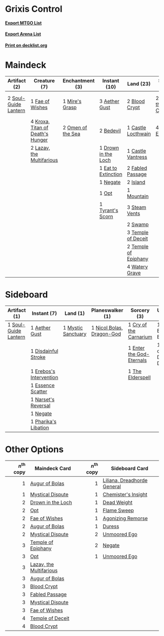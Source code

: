 # Grixis Control

#### [Export MTGO List](../collection/Grixis%20Control/Grixis%20Control.txt)
#### [Export Arena List](../collection/Grixis%20Control/Grixis%20Control_arena.txt)
#### [Print on decklist.org](http://decklist.org/?deckmain=3%09Aether%20Gust%0A2%09Bedevil%0A2%09Blood%20Crypt%0A1%09Castle%20Locthwain%0A1%09Castle%20Vantress%0A2%09Cry%20of%20the%20Carnarium%0A2%09Discovery%20/%20Dispersal%0A1%09Drown%20in%20the%20Loch%0A1%09Eat%20to%20Extinction%0A1%09Extinction%20Event%0A2%09Fabled%20Passage%0A1%09Fae%20of%20Wishes%0A2%09Heartless%20Act%0A2%09Island%0A4%09Kroxa,%20Titan%20of%20Death's%20Hunger%0A2%09Lazav,%20the%20Multifarious%0A1%09Mire's%20Grasp%0A1%09Mountain%0A1%09Negate%0A4%09Neutralize%0A2%09Omen%20of%20the%20Sea%0A1%09Opt%0A2%09Soul-Guide%20Lantern%0A3%09Steam%20Vents%0A2%09Swamp%0A3%09Temple%20of%20Deceit%0A2%09Temple%20of%20Epiphany%0A4%09Thought%20Erasure%0A1%09Tyrant's%20Scorn%0A4%09Watery%20Grave&deckside=1%09Aether%20Gust%0A1%09Cry%20of%20the%20Carnarium%0A1%09Disdainful%20Stroke%0A1%09Enter%20the%20God-Eternals%0A1%09Erebos's%20Intervention%0A1%09Essence%20Scatter%0A1%09Extinction%20Event%0A1%09Lurrus%20of%20the%20Dream-Den%0A1%09Mystic%20Sanctuary%0A1%09Narset's%20Reversal%0A1%09Negate%0A1%09Nicol%20Bolas,%20Dragon-God%0A1%09Pharika's%20Libation%0A1%09Soul-Guide%20Lantern%0A1%09The%20Elderspell)
# Maindeck

|                                         Artifact (2)                                          |                                               Creature (7)                                                |                                      Enchantment (3)                                       |                                         Instant (10)                                         |                                           Land (23)                                           |                                           Sorcery (6)                                           |      Unknown (9)      |
|-----------------------------------------------------------------------------------------------|-----------------------------------------------------------------------------------------------------------|--------------------------------------------------------------------------------------------|----------------------------------------------------------------------------------------------|-----------------------------------------------------------------------------------------------|-------------------------------------------------------------------------------------------------|-----------------------|
|2 [Soul-Guide Lantern](http://gatherer.wizards.com/Pages/Card/Details.aspx?multiverseid=476488)|1 [Fae of Wishes](http://gatherer.wizards.com/Pages/Card/Details.aspx?multiverseid=473006)                 |1 [Mire's Grasp](http://gatherer.wizards.com/Pages/Card/Details.aspx?multiverseid=476357)   |3 [Aether Gust](http://gatherer.wizards.com/Pages/Card/Details.aspx?multiverseid=466796)      |2 [Blood Crypt](http://gatherer.wizards.com/Pages/Card/Details.aspx?multiverseid=97102)        |2 [Cry of the Carnarium](http://gatherer.wizards.com/Pages/Card/Details.aspx?multiverseid=457214)|2 Discovery / Dispersal|
|                                                                                               |4 [Kroxa, Titan of Death's Hunger](http://gatherer.wizards.com/Pages/Card/Details.aspx?multiverseid=476472)|2 [Omen of the Sea](http://gatherer.wizards.com/Pages/Card/Details.aspx?multiverseid=476309)|2 [Bedevil](http://gatherer.wizards.com/Pages/Card/Details.aspx?multiverseid=457301)          |1 [Castle Locthwain](http://gatherer.wizards.com/Pages/Card/Details.aspx?multiverseid=473203)  |4 [Thought Erasure](http://gatherer.wizards.com/Pages/Card/Details.aspx?multiverseid=452956)     |1 Extinction Event     |
|                                                                                               |2 [Lazav, the Multifarious](http://gatherer.wizards.com/Pages/Card/Details.aspx?multiverseid=452934)       |                                                                                            |1 [Drown in the Loch](http://gatherer.wizards.com/Pages/Card/Details.aspx?multiverseid=473150)|1 [Castle Vantress](http://gatherer.wizards.com/Pages/Card/Details.aspx?multiverseid=473204)   |                                                                                                 |2 Heartless Act        |
|                                                                                               |                                                                                                           |                                                                                            |1 [Eat to Extinction](http://gatherer.wizards.com/Pages/Card/Details.aspx?multiverseid=476341)|2 [Fabled Passage](http://gatherer.wizards.com/Pages/Card/Details.aspx?multiverseid=473206)    |                                                                                                 |4 Neutralize           |
|                                                                                               |                                                                                                           |                                                                                            |1 [Negate](http://gatherer.wizards.com/Pages/Card/Details.aspx?multiverseid=423707)           |2 [Island](http://gatherer.wizards.com/Pages/Card/Details.aspx?multiverseid=439857)            |                                                                                                 |                       |
|                                                                                               |                                                                                                           |                                                                                            |1 [Opt](http://gatherer.wizards.com/Pages/Card/Details.aspx?multiverseid=442948)              |1 [Mountain](http://gatherer.wizards.com/Pages/Card/Details.aspx?multiverseid=439859)          |                                                                                                 |                       |
|                                                                                               |                                                                                                           |                                                                                            |1 [Tyrant's Scorn](http://gatherer.wizards.com/Pages/Card/Details.aspx?multiverseid=461152)   |3 [Steam Vents](http://gatherer.wizards.com/Pages/Card/Details.aspx?multiverseid=405109)       |                                                                                                 |                       |
|                                                                                               |                                                                                                           |                                                                                            |                                                                                              |2 [Swamp](http://gatherer.wizards.com/Pages/Card/Details.aspx?multiverseid=439858)             |                                                                                                 |                       |
|                                                                                               |                                                                                                           |                                                                                            |                                                                                              |3 [Temple of Deceit](http://gatherer.wizards.com/Pages/Card/Details.aspx?multiverseid=373734)  |                                                                                                 |                       |
|                                                                                               |                                                                                                           |                                                                                            |                                                                                              |2 [Temple of Epiphany](http://gatherer.wizards.com/Pages/Card/Details.aspx?multiverseid=442808)|                                                                                                 |                       |
|                                                                                               |                                                                                                           |                                                                                            |                                                                                              |4 [Watery Grave](http://gatherer.wizards.com/Pages/Card/Details.aspx?multiverseid=405114)      |                                                                                                 |                       |


# Sideboard

|                                         Artifact (1)                                          |                                           Instant (7)                                            |                                          Land (1)                                           |                                          Planeswalker (1)                                          |                                            Sorcery (3)                                            |       Unknown (2)       |
|-----------------------------------------------------------------------------------------------|--------------------------------------------------------------------------------------------------|---------------------------------------------------------------------------------------------|----------------------------------------------------------------------------------------------------|---------------------------------------------------------------------------------------------------|-------------------------|
|1 [Soul-Guide Lantern](http://gatherer.wizards.com/Pages/Card/Details.aspx?multiverseid=476488)|1 [Aether Gust](http://gatherer.wizards.com/Pages/Card/Details.aspx?multiverseid=466796)          |1 [Mystic Sanctuary](http://gatherer.wizards.com/Pages/Card/Details.aspx?multiverseid=473209)|1 [Nicol Bolas, Dragon-God](http://gatherer.wizards.com/Pages/Card/Details.aspx?multiverseid=463947)|1 [Cry of the Carnarium](http://gatherer.wizards.com/Pages/Card/Details.aspx?multiverseid=457214)  |1 Extinction Event       |
|                                                                                               |1 [Disdainful Stroke](http://gatherer.wizards.com/Pages/Card/Details.aspx?multiverseid=420705)    |                                                                                             |                                                                                                    |1 [Enter the God-Eternals](http://gatherer.wizards.com/Pages/Card/Details.aspx?multiverseid=461123)|1 Lurrus of the Dream-Den|
|                                                                                               |1 [Erebos's Intervention](http://gatherer.wizards.com/Pages/Card/Details.aspx?multiverseid=476345)|                                                                                             |                                                                                                    |1 [The Elderspell](http://gatherer.wizards.com/Pages/Card/Details.aspx?multiverseid=461016)        |                         |
|                                                                                               |1 [Essence Scatter](http://gatherer.wizards.com/Pages/Card/Details.aspx?multiverseid=426754)      |                                                                                             |                                                                                                    |                                                                                                   |                         |
|                                                                                               |1 [Narset's Reversal](http://gatherer.wizards.com/Pages/Card/Details.aspx?multiverseid=460989)    |                                                                                             |                                                                                                    |                                                                                                   |                         |
|                                                                                               |1 [Negate](http://gatherer.wizards.com/Pages/Card/Details.aspx?multiverseid=423707)               |                                                                                             |                                                                                                    |                                                                                                   |                         |
|                                                                                               |1 [Pharika's Libation](http://gatherer.wizards.com/Pages/Card/Details.aspx?multiverseid=476362)   |                                                                                             |                                                                                                    |                                                                                                   |                         |


# Other Options

|*n*<sup>th</sup> copy|                                          Maindeck Card                                           |*n*<sup>th</sup> copy|                                            Sideboard Card                                            |
|--------------------:|--------------------------------------------------------------------------------------------------|--------------------:|------------------------------------------------------------------------------------------------------|
|                    1|[Augur of Bolas](http://gatherer.wizards.com/Pages/Card/Details.aspx?multiverseid=376251)         |                    1|[Liliana, Dreadhorde General](http://gatherer.wizards.com/Pages/Card/Details.aspx?multiverseid=461024)|
|                    1|[Mystical Dispute](http://gatherer.wizards.com/Pages/Card/Details.aspx?multiverseid=473020)       |                    1|[Chemister's Insight](http://gatherer.wizards.com/Pages/Card/Details.aspx?multiverseid=452782)        |
|                    2|[Drown in the Loch](http://gatherer.wizards.com/Pages/Card/Details.aspx?multiverseid=473150)      |                    1|[Dead Weight](http://gatherer.wizards.com/Pages/Card/Details.aspx?multiverseid=452817)                |
|                    2|[Opt](http://gatherer.wizards.com/Pages/Card/Details.aspx?multiverseid=442948)                    |                    1|[Flame Sweep](http://gatherer.wizards.com/Pages/Card/Details.aspx?multiverseid=466893)                |
|                    2|[Fae of Wishes](http://gatherer.wizards.com/Pages/Card/Details.aspx?multiverseid=473006)          |                    1|[Agonizing Remorse](http://gatherer.wizards.com/Pages/Card/Details.aspx?multiverseid=476334)          |
|                    2|[Augur of Bolas](http://gatherer.wizards.com/Pages/Card/Details.aspx?multiverseid=376251)         |                    1|[Duress](http://gatherer.wizards.com/Pages/Card/Details.aspx?multiverseid=14557)                      |
|                    2|[Mystical Dispute](http://gatherer.wizards.com/Pages/Card/Details.aspx?multiverseid=473020)       |                    2|[Unmoored Ego](http://gatherer.wizards.com/Pages/Card/Details.aspx?multiverseid=452962)               |
|                    3|[Temple of Epiphany](http://gatherer.wizards.com/Pages/Card/Details.aspx?multiverseid=442808)     |                    2|[Negate](http://gatherer.wizards.com/Pages/Card/Details.aspx?multiverseid=423707)                     |
|                    3|[Opt](http://gatherer.wizards.com/Pages/Card/Details.aspx?multiverseid=442948)                    |                    1|[Unmoored Ego](http://gatherer.wizards.com/Pages/Card/Details.aspx?multiverseid=452962)               |
|                    3|[Lazav, the Multifarious](http://gatherer.wizards.com/Pages/Card/Details.aspx?multiverseid=452934)|                     |                                                                                                      |
|                    3|[Augur of Bolas](http://gatherer.wizards.com/Pages/Card/Details.aspx?multiverseid=376251)         |                     |                                                                                                      |
|                    3|[Blood Crypt](http://gatherer.wizards.com/Pages/Card/Details.aspx?multiverseid=97102)             |                     |                                                                                                      |
|                    3|[Fabled Passage](http://gatherer.wizards.com/Pages/Card/Details.aspx?multiverseid=473206)         |                     |                                                                                                      |
|                    3|[Mystical Dispute](http://gatherer.wizards.com/Pages/Card/Details.aspx?multiverseid=473020)       |                     |                                                                                                      |
|                    3|[Fae of Wishes](http://gatherer.wizards.com/Pages/Card/Details.aspx?multiverseid=473006)          |                     |                                                                                                      |
|                    4|[Temple of Deceit](http://gatherer.wizards.com/Pages/Card/Details.aspx?multiverseid=373734)       |                     |                                                                                                      |
|                    4|[Blood Crypt](http://gatherer.wizards.com/Pages/Card/Details.aspx?multiverseid=97102)             |                     |                                                                                                      |

